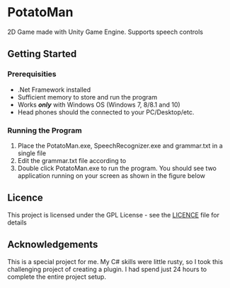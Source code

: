# PotatoMan
2D Game made with Unity Game Engine. Supports speech controls  

## Getting Started 

### Prerequisities 
 * .Net Framework installed 
 * Sufficient memory to store and run the program 
 * Works **_only_** with Windows OS (Windows 7, 8/8.1 and 10)
 * Head phones should the connected to your PC/Desktop/etc. 

### Running the Program 
1. Place the PotatoMan.exe, SpeechRecognizer.exe and grammar.txt in a single file
2. Edit the grammar.txt file according to 
3. Double click PotatoMan.exe to run the program. You should see two application running on your screen as shown in the figure below 

## Licence 

This project is licensed under the GPL License - see the [LICENCE](../master/LICENSE) file for details

## Acknowledgements 

This is a special project for me. My C# skills were little rusty, so I took this challenging project of creating a plugin. I had spend just 24 hours to complete the entire project setup. 

